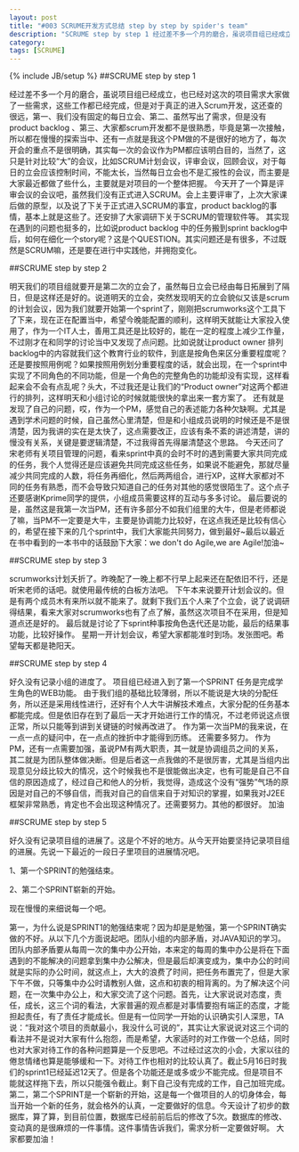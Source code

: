 ```yaml
---
layout: post
title: "#003 SCRUME开发方式总结 step by step by spider's team"
description: "SCRUME step by step 1 经过差不多一个月的磨合，虽说项目组已经成立，也已经对这次的项目需求大家做了一些需求，这些工作都已经完成，但是对于真正的进入Scrum开发，这还查的很远，第一、我们没有固定的每日立会、第二、虽然写出了需求，但是没有product backlog "
category: 
tags: [SCRUME]
---
```

{% include JB/setup %}
##SCRUME step by step 1
<p>
经过差不多一个月的磨合，虽说项目组已经成立，也已经对这次的项目需求大家做了一些需求，这些工作都已经完成，但是对于真正的进入Scrum开发，这还查的很远，第一、我们没有固定的每日立会、第二、虽然写出了需求，但是没有product backlog 、第三、大家都scrum开发都不是很熟悉，毕竟是第一次接触，所以都在慢慢的探索当中、还有一点就是我这个PM做的不是很好的地方了，每次开会的重点不是很明确，其实每一次的会议作为PM都应该明白目的，当然了，这只是针对比较“大”的会议，比如SCRUM计划会议，评审会议，回顾会议，对于每日的立会应该控制时间，不能太长，当然每日立会也不是汇报性的会议，而主要是大家最近都做了些什么，主要就是对项目的一个整体把握。
今天开了一个算是评审会议的会议吧，虽然我们没有正式进入SCRUM。会上主要评审了，上次大家课后做的原型，以及说了下关于正式进入SCRUM的事宜，product backlog的事情，基本上就是这些了。还安排了大家调研下关于SCRUM的管理软件等。
其实现在遇到的问题也挺多的，比如说product backlog 中的任务搬到sprint backlog中后，如何在细化一个story呢？这是个QUESTION。其实问题还是有很多，不过既然是SCRUM嘛，还是要在进行中实践他，并拥抱变化。
</p>
##SCRUME step by step 2
<p>明天我们的项目组就要开是第二次的立会了，虽然每日立会已经由每日拓展到了隔日，但是这样还是好的。说道明天的立会，突然发现明天的立会貌似又该是scrum的计划会议，因为我们就要开始第一个sprint了，刚刚把scrumworks这个工具下了下来，现在正在配置当中，希望今晚能配置的顺利，这样明天就能让大家投入使用了，作为一个IT人士，善用工具还是比较好的，能在一定的程度上减少工作量，不过刚才在和同学的讨论当中又发现了点问题。比如说就让product owner 排列backlog中的内容就我们这个教育行业的软件，到底是按角色来区分重要程度呢？还是要按照用例呢？如果按照用例划分重要程度的话，就会出现，在一个sprint中实现了不同角色的不同功能，但是一个角色的完整角色的功能却没有实现，这样看起来会不会有点乱呢？头大，不过我还是让我们的“Product owner”对这两个都进行的排列，这样明天和小组讨论的时候就能很快的拿出来一套方案了。
还有就是发现了自己的问题，哎，作为一个PM，感觉自己的表述能力各种欠缺啊。尤其是遇到学术问题的时候，自己虽然心里清楚，但是和小组成员说明的时候还是不是很清楚，因为我讲的实在是太快了，这点需要改正，应该有条不紊的讲述清楚，讲的慢没有关系，关键是要逻辑清楚，不过我得首先得屡清楚这个思路。
今天还问了宋老师有关项目管理的问题，看来sprint中真的会时不时的遇到需要大家共同完成的任务，我个人觉得还是应该避免共同完成这些任务，如果说不能避免，那就尽量减少共同完成的人数，将任务再细化，然后两两组合，进行XP，这样大家都对不同的任务有熟悉，而不会导致只知道自己的任务对其他的感觉很陌生了。这个点子还要感谢Kprime同学的提供，小组成员需要这样的互动与多多讨论。
最后要说的是，虽然这是我第一次当PM，还有许多部分不如我们组里的大牛，但是老师都说了嘛，当PM不一定要是大牛，主要是协调能力比较好，在这点我还是比较有信心的，希望在接下来的几个sprint中，我们大家能共同努力，做到最好~最后以最近在书中看到的一本书中的话鼓励下大家：we don't do Agile,we are Agile!加油~
</p>
##SCRUME step by step 3
<p>
scrumworks计划夭折了。昨晚配了一晚上都不行早上起来还在配依旧不行，还是听宋老师的话吧。就使用最传统的白板方法吧。
下午本来说要开计划会议的。但是有两个成员木有来所以就不能来了。就剩下我们五个人来了个立会，说了说调研得结果，看来大家对scrumworks也有了点了解，虽然这次项目不在采用，但是知道点还是好的。
最后就是讨论了下sprint种事按角色迭代还是功能，最后的结果事功能，比较好操作。
星期一开计划会议，希望大家都能准时到场。发张图吧。希望每天都是艳阳天。</p>
##SCRUME step by step 4
<p>好久没有记录小组的进度了。
项目组已经进入到了第一个SPRINT
任务是完成学生角色的WEB功能。
由于我们组的基础比较薄弱，所以不能说是大块的分配任务，所以还是采用线性进行，还好有个人大牛讲解技术难点，大家分配的任务基本都能完成。但是依旧存在到了最后一天才开始进行工作的情况，不过老师说这点很正常，所以只能等到讲到关键链的时候再改进了。
作为第一次当PM的我来说，在一点一点的疑问中，在一点点的挫折中才能得到历练。
还需要多努力。
作为PM，还有一点需要加强，虽说PM有两大职责，其一就是协调组员之间的关系，其二就是为团队整体做决断。但是后者这一点我做的不是很厉害，尤其是当组内出现意见分歧比较大的情况，这个时候我也不是很能做出决定，也有可能是自己不自信的原因造成了，经过自己和他人的分析，我觉得，造成这个没有“强势”气场的原因是对自己的不够自信，而我对自己的自信来自于对知识的掌握，如果我对J2EE框架非常熟悉，肯定也不会出现这种情况了。还需要努力。其他的都很好。
加油</p>
##SCRUME step by step 5
<p>好久没有记录项目组的进展了。这是个不好的地方。从今天开始要坚持记录项目组的进展。先说一下最近的一段日子里项目的进展情况吧。</p>
<p>1、第一个SPRINT的勉强结束。</p>
<p>2、第二个SPRINT崭新的开始。</p>
<p>现在慢慢的来细说每一个吧。</p>
<p>第一，为什么说是SPRINT1的勉强结束呢？因为却是是勉强，第一个SPRINT确实做的不好。从以下几个方面说起吧。团队小组的内部矛盾，对JAVA知识的学习。团队内部矛盾要从每周一次的集中办公开始，本来定的每周的集中办公是将在下面遇到的不能解决的问题拿到集中办公解决，但是最后却演变成为，集中办公的时间就是实际的办公时间，就这点上，大大的浪费了时间，把任务布置完了，但是大家下午不做，只等集中办公时请教别人做，这点和初衷的相背离的。为了解决这个问题，在一次集中办公上，和大家交流了这个问题。首先，让大家说说对态度，责任，成长，这三个词的看法，大家普遍的观点都是对事情要抱有端正的态度，才能担起责任，有了责任才能成长。但是有一位同学一开始的认识确实引人深思，TA说：“我对这个项目的贡献最小，我没什么可说的”，其实让大家说说对这三个词的看法并不是说对大家有什么抱怨，而是希望，大家适时的对工作做一个总结，同时也对大家对待工作的各种问题算是一个反思吧。不过经过这次的小会，大家以往的倦怠情绪也算是能够缓和一下。对待工作也相对的比较认真了。截止5月16日时我们的sprint1已经延迟12天了。但是各个功能还是或多或少不能完成。但是项目不能就这样拖下去，所以只能强令截止。剩下自己没有完成的工作，自己加班完成。
第二，第二个SPRINT是一个崭新的开始，这是每一个做项目的人的切身体会，每当开始一个新的任务，就会格外的认真，一定要做好的信息。今天设计了初步的数据库，算了算，到目前位置，数据库已经前前后后的修改了5次。数据库的修改、变动真的是很麻烦的一件事情。这件事情告诉我们，需求分析一定要做好啊。
大家都要加油！</p>
